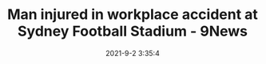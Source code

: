 ---
"title": "Man injured in workplace accident at Sydney Football Stadium - 9News"
"date": "2021-9-2 3:35:4"
"feed_name": "GOOGLENEWSCONSTRUCTION"
"feed_website": "https://news.google.com/search?q=construction%2Bincident&hl=en-US&gl=US&ceid=US:en"
"feed_rss": "https://news.google.com/rss/search?q=construction%2Bincident&hl=en-US&gl=US&ceid=US:en"
"link": "https://www.9news.com.au/videos/national/man-injured-in-workplace-accident-at-sydney-football-stadium/ckt2km0vs00460hnz6t5zzk6t"
"file": "_posts/2021-1-1-c5ec7ab1d500f30fb3c0f0b0e264f4d8844c45fe.md"
"accident": "1"
"drilling": "1"
---